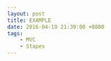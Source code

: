 ```yaml
---
layout: post
title: EXAMPLE
date: 2016-04-19 21:39:00 +0800
tags: 
    - MVC
    - Stapes
---
```


